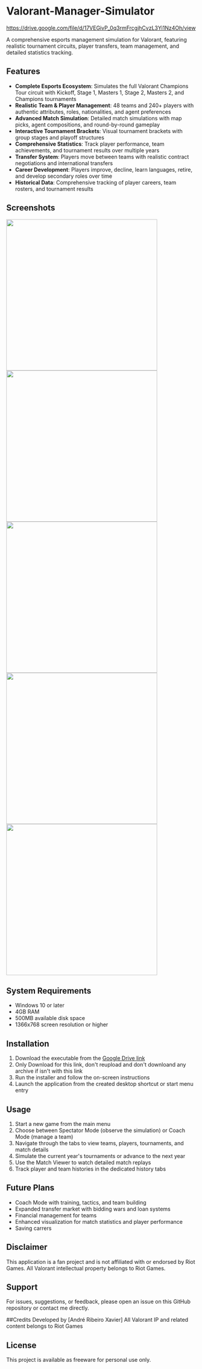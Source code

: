 # Valorant-Manager-Simulator
https://drive.google.com/file/d/17VEGivP_0q3rmFrcgjhCvzL3Yi1Nz4Oh/view

A comprehensive esports management simulation for Valorant, featuring realistic tournament circuits, player transfers, team management, and detailed statistics tracking.

## Features

- **Complete Esports Ecosystem**: Simulates the full Valorant Champions Tour circuit with Kickoff, Stage 1, Masters 1, Stage 2, Masters 2, and Champions tournaments
- **Realistic Team & Player Management**: 48 teams and 240+ players with authentic attributes, roles, nationalities, and agent preferences
- **Advanced Match Simulation**: Detailed match simulations with map picks, agent compositions, and round-by-round gameplay
- **Interactive Tournament Brackets**: Visual tournament brackets with group stages and playoff structures
- **Comprehensive Statistics**: Track player performance, team achievements, and tournament results over multiple years
- **Transfer System**: Players move between teams with realistic contract negotiations and international transfers
- **Career Development**: Players improve, decline, learn languages, retire, and develop secondary roles over time
- **Historical Data**: Comprehensive tracking of player careers, team rosters, and tournament results

## Screenshots
<img src="https://github.com/user-attachments/assets/01e67e7e-0763-4cec-9bfb-777239438f7b" width="400">
<img src="https://github.com/user-attachments/assets/2d4d562e-0883-44d2-8c48-ad23836f1f2c" width="400">
<img src="https://github.com/user-attachments/assets/55ec23b3-9c08-44cd-a4c2-024b5c9b0ccf" width="400">
<img src="https://github.com/user-attachments/assets/90981327-b644-43ec-9720-f9b35fb6955f" width="400">
<img src="https://github.com/user-attachments/assets/4ea74f0b-0d86-4f8f-a6b5-91676af12090" width="400">

## System Requirements

- Windows 10 or later
- 4GB RAM
- 500MB available disk space
- 1366x768 screen resolution or higher

## Installation

1. Download the executable from the [Google Drive link](https://drive.google.com/file/d/17VEGivP_0q3rmFrcgjhCvzL3Yi1Nz4Oh/view)
2. Only Download for this link, don't reupload and don't downloand any archive if isn't with this link
3. Run the installer and follow the on-screen instructions
4. Launch the application from the created desktop shortcut or start menu entry

## Usage

1. Start a new game from the main menu
2. Choose between Spectator Mode (observe the simulation) or Coach Mode (manage a team)
3. Navigate through the tabs to view teams, players, tournaments, and match details
4. Simulate the current year's tournaments or advance to the next year
5. Use the Match Viewer to watch detailed match replays
6. Track player and team histories in the dedicated history tabs

## Future Plans

- Coach Mode with training, tactics, and team building
- Expanded transfer market with bidding wars and loan systems
- Financial management for teams
- Enhanced visualization for match statistics and player performance
- Saving carrers
  
## Disclaimer

This application is a fan project and is not affiliated with or endorsed by Riot Games. All Valorant intellectual property belongs to Riot Games.

## Support

For issues, suggestions, or feedback, please open an issue on this GitHub repository or contact me directly.

##Credits
Developed by [André Ribeiro Xavier]
All Valorant IP and related content belongs to Riot Games

## License

This project is available as freeware for personal use only.
